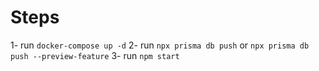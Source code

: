 # Steps

1- run `docker-compose up -d`
2- run `npx prisma db push` or `npx prisma db push --preview-feature`
3- run `npm start`
